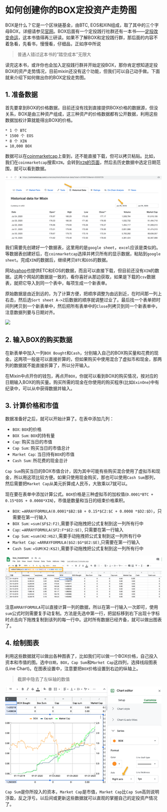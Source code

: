 # 如何创建你的BOX定投资产走势图


BOX是什么？它是一个区块链基金，由BTC, EOS和XIN组成，取了其中的三个字母BOX，详细请参见[官网](https://b.watch/)。BOX后面有一个定投践行社群还有一本书——[定投改变命运](https://github.com/xiaolai/regular-investing-in-box)，这本书值得再三研读。如果不了解BOX和定投践行群，那后面的内容不着急看，先看书，慢慢看，仔细品，正如序中所说
> 普通人错过这本书的“踏空成本”无限大

读完这本书，或许你也会加入定投践行群并开始定投BOX，那你肯定想知道定投BOX的资产走势情况，目前mixin还没有这个功能，但我们可以自己动手做。下面就来介绍下如何做出你的BOX定投走势图。

## 1. 准备数据

首先要拿到BOX的价格数据，目前还没有找到直接提供BOX价格的数据源，但没关系，BOX是由三种资产组成，这三种资产的价格数据都有公开数据，利用这些数据加权计算就能得出BOX的价格。

```
* 1 个 BTC
* 1500 个 EOS
* 8 个 XIN
= 10,000 BOX
```

数据可以在[coinmarketcap](https://coinmarketcap.com)上查到，还不能直接下载，但可以拷贝粘贴。比如，我们在`coinmarketcap`搜索`XIN`，会转到[`XIN`的页面](https://coinmarketcap.com/currencies/mixin/)，然后去历史数据中选定日期范围，就可以看到数据。

![](images/xin-price.png)

我们需要先创建好一个数据表，这里用的是`google sheet`，`excel`应该是类似的。等数据表创建好后，在`coinmarketcap`选择并拷贝所有的显示数据，粘贴到`google sheet`。完成`XIN`的数据后，继续拷贝`BTC`和`EOS`的数据。

网站[yahoo](https://finance.yahoo.com/)也提供ETC和EOS的数据，而且可以直接下载，但目前还没有`XIN`的数据。这两个网站的数据是一致的，看你喜好从那边获取，如果是下载的`csv`数据表，就把它导入到同一个表中，每项生成一个新表单。

原始数据是由近到远的，为了计算方便，把顺序调整为由远到近，在时间那一列上右击，然后选`Sort sheet A->Z`后数据的顺序就调整过业了。最后找一个表单把时间列拷贝到一个新表单中，然后把所有表单中的`Close`列拷贝到同一个新表单中，注意数据列要与日期对齐。

![](images/copy-data.png)

## 2. 输入BOX的购买数据

在新表单中加入一列`BOX Bought`和`Cash`，分别输入自己的BOX购买量和花费的现金。这两项一般是可以直接折算的，但如果购买中使用混合了虚拟币和现金，那两列的数据就不能直接折算了，所以分开输入。

在Mixin中点开你的钱包，再点开`BOX`，你就可以看到BOX的购买情况，按对应的日期输入BOX的购买量。购买所需的现金在你使用的购买程序(比如`ExinOne`)中有纪录中，可以从中获得数据并输入。

## 3. 计算价格和市值

数据准备好之后，就可以开始计算了。在表中添加几列：

* `BOX`: `BOX`的价格
* `BOX Sum`: `BOX`的持有量
* `Cap`: 购买当日的市值
* `Cap Sum`: 购买当日的市值总计
* `Market Cap`: 当日持有`BOX`的市值
* `Cash Sum`: 所花费的现金总计

`Cap Sum`购买当日的BOX市值合计，因为其中可能有些购买混合使用了虚拟币和现金，所以用这项比较方便。如果只使用现金购买，那也可以使用`Cash Sum`那列，然后需要把`Market Cap`从美元折算成人民币，大致乘以7就可以。

现在要在表单中添加计算公式。`BOX`价格是三种虚拟币的加权值(`0.0001*BTC + 0.15*EOS + 0.0008*XIN`)，市值是数量和当日的结束价格乘积。

* `BOX`: `=ARRAYFORMULA(0.0001*$B2:$B + 0.15*$C2:$C + 0.0008 *$D2:$D)`，只需要在第一行输入
* `BOX Sum`: `=sum($F$2:F2)`,需要手动拖拽把公式复制到这一列所有行中
* `Cap`: `=ARRAYFORMULA($F2:F*$E2:$E)`, 只需要在第一行输入
* `Cap Sum`: `=sum(H2:H$2)`,需要手动拖拽把公式复制到这一列所有行中
* `Market Cap`: `=ARRAYFORMULA($G2:$G*$E2:$E)`,只需要在第一行输入
* `Cash Sum`: `=SUM(K2:K$2)`,需要手动拖拽把公式复制到这一列所有行中

![](images/box-price.png)

注意`ARRAYFORMULA`可以直接计算一列的数据，所以在第一行输入一次即可，使用`sum`公式时则需要复手动复制。方法是先选中第一行，把鼠标移到右下出现十字标时点击向下拖拽复制到该列的每一行中。这时所有数据已经齐备，就可以做出图表了。


## 4. 绘制图表

利用这些数据就可以做出各种图表了，比如我们可以做一个BOX价格，自己投入资本和市值的图。选中`日期`，`BOX`，`Cap Sum`和`Market Cap`这四列，选择线段图表(Line Chart)。在图表设置中，注意要把`BOX`价格设置到右边的纵轴上。

> 截屏中隐去了左纵轴的数值

![](images/box_cap_chart.png)

`Cap Sum`是你所投入的资本，`Market Cap`是市值，`Market Cap`比`Cap Sum`高则说明浮盈，反之浮亏。以后间或更新这些数据就可以直观的掌握自己的定投资产情况了。




